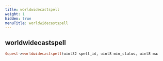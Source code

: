 ```yaml
---
title: worldwidecastspell
weight: 1
hidden: true
menuTitle: worldwidecastspell
---
```

## worldwidecastspell
```perl
$quest->worldwidecastspell(uint32 spell_id, uint8 min_status, uint8 max_status)
```